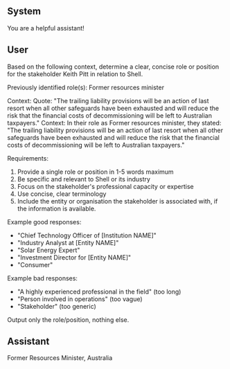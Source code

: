 ## System

You are a helpful assistant!

## User


Based on the following context, determine a clear, concise role or position for the stakeholder Keith Pitt in relation to Shell.

Previously identified role(s): Former resources minister

Context:
Quote: "The trailing liability provisions will be an action of last resort when all other safeguards have been exhausted and will reduce the risk that the financial costs of decommissioning will be left to Australian taxpayers."
Context: In their role as Former resources minister, they stated: "The trailing liability provisions will be an action of last resort when all other safeguards have been exhausted and will reduce the risk that the financial costs of decommissioning will be left to Australian taxpayers."

Requirements:
1. Provide a single role or position in 1-5 words maximum
2. Be specific and relevant to Shell or its industry
3. Focus on the stakeholder's professional capacity or expertise
4. Use concise, clear terminology
5. Include the entity or organisation the stakeholder is associated with, if the information is available.

Example good responses:
- "Chief Technology Officer of [Institution NAME]"
- "Industry Analyst at [Entity NAME]"
- "Solar Energy Expert"
- "Investment Director for [Entity NAME]"
- "Consumer"

Example bad responses:
- "A highly experienced professional in the field" (too long)
- "Person involved in operations" (too vague)
- "Stakeholder" (too generic)

Output only the role/position, nothing else.


## Assistant

Former Resources Minister, Australia

